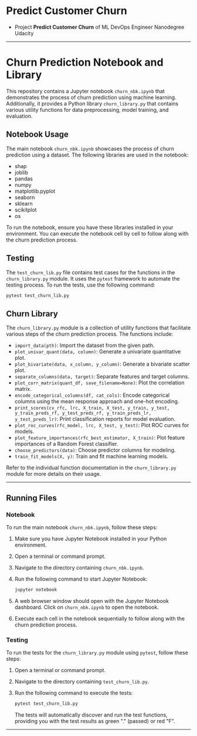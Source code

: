 # Predict Customer Churn

- Project **Predict Customer Churn** of ML DevOps Engineer Nanodegree Udacity

---

# Churn Prediction Notebook and Library

This repository contains a Jupyter notebook `churn_nbk.ipynb` that demonstrates the process of churn prediction using machine learning. Additionally, it provides a Python library `churn_library.py` that contains various utility functions for data preprocessing, model training, and evaluation.

## Notebook Usage

The main notebook `churn_nbk.ipynb` showcases the process of churn prediction using a dataset. The following libraries are used in the notebook:

- shap
- joblib
- pandas
- numpy
- matplotlib.pyplot
- seaborn
- sklearn
- scikitplot
- os

To run the notebook, ensure you have these libraries installed in your environment. You can execute the notebook cell by cell to follow along with the churn prediction process.

## Testing

The `test_churn_lib.py` file contains test cases for the functions in the `churn_library.py` module. It uses the `pytest` framework to automate the testing process. To run the tests, use the following command:

```bash
pytest test_churn_lib.py
```

## Churn Library

The `churn_library.py` module is a collection of utility functions that facilitate various steps of the churn prediction process. The functions include:

- `import_data(pth)`: Import the dataset from the given path.
- `plot_univar_quant(data, column)`: Generate a univariate quantitative plot.
- `plot_bivariate(data, x_column, y_column)`: Generate a bivariate scatter plot.
- `separate_columns(data, target)`: Separate features and target columns.
- `plot_corr_matrix(quant_df, save_filename=None)`: Plot the correlation matrix.
- `encode_categorical_columns(df, cat_cols)`: Encode categorical columns using the mean response approach and one-hot encoding.
- `print_scores(cv_rfc, lrc, X_train, X_test, y_train, y_test, y_train_preds_rf, y_test_preds_rf, y_train_preds_lr, y_test_preds_lr)`: Print classification reports for model evaluation.
- `plot_roc_curves(rfc_model, lrc, X_test, y_test)`: Plot ROC curves for models.
- `plot_feature_importances(rfc_best_estimator, X_train)`: Plot feature importances of a Random Forest classifier.
- `choose_predictors(data)`: Choose predictor columns for modeling.
- `train_fit_models(X, y)`: Train and fit machine learning models.

Refer to the individual function documentation in the `churn_library.py` module for more details on their usage.

---
## Running Files

### Notebook

To run the main notebook `churn_nbk.ipynb`, follow these steps:

1. Make sure you have Jupyter Notebook installed in your Python environment.
2. Open a terminal or command prompt.
3. Navigate to the directory containing `churn_nbk.ipynb`.
4. Run the following command to start Jupyter Notebook:
   
   ```bash
   jupyter notebook
   ```
   
5. A web browser window should open with the Jupyter Notebook dashboard. Click on `churn_nbk.ipynb` to open the notebook.
6. Execute each cell in the notebook sequentially to follow along with the churn prediction process.

### Testing

To run the tests for the `churn_library.py` module using `pytest`, follow these steps:

1. Open a terminal or command prompt.
2. Navigate to the directory containing `test_churn_lib.py`.
3. Run the following command to execute the tests:
   
   ```bash
   pytest test_churn_lib.py
   ```

   The tests will automatically discover and run the test functions, providing you with the test results as green "." (passed) or red "F".

---




